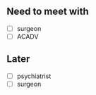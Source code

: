 ## Need to meet with
<!--- [x] neurologist-->
- [ ] surgeon
- [ ] ACADV

## Later
- [ ] psychiatrist
- [ ] surgeon